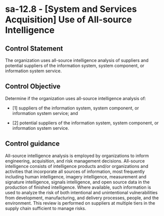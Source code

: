# sa-12.8 - \[System and Services Acquisition\] Use of All-source Intelligence

## Control Statement

The organization uses all-source intelligence analysis of suppliers and potential suppliers of the information system, system component, or information system service.

## Control Objective

Determine if the organization uses all-source intelligence analysis of:

- \[1\] suppliers of the information system, system component, or information system service; and

- \[2\] potential suppliers of the information system, system component, or information system service.

## Control guidance

All-source intelligence analysis is employed by organizations to inform engineering, acquisition, and risk management decisions. All-source intelligence consists of intelligence products and/or organizations and activities that incorporate all sources of information, most frequently including human intelligence, imagery intelligence, measurement and signature intelligence, signals intelligence, and open source data in the production of finished intelligence. Where available, such information is used to analyze the risk of both intentional and unintentional vulnerabilities from development, manufacturing, and delivery processes, people, and the environment. This review is performed on suppliers at multiple tiers in the supply chain sufficient to manage risks.
